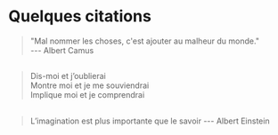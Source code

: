 # Quelques citations

> "Mal nommer les choses, c'est ajouter au malheur du monde."  
> --- Albert Camus
   
##
> Dis-moi et j’oublierai  
> Montre moi et je me souviendrai  
> Implique moi et je comprendrai  
##
> L’imagination est plus importante que le savoir
> --- Albert Einstein
##

